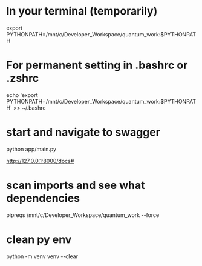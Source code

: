 # In your terminal (temporarily)
export PYTHONPATH=/mnt/c/Developer_Workspace/quantum_work:$PYTHONPATH

# For permanent setting in .bashrc or .zshrc
echo 'export PYTHONPATH=/mnt/c/Developer_Workspace/quantum_work:$PYTHONPATH' >> ~/.bashrc

# start and navigate to swagger
python app/main.py

http://127.0.0.1:8000/docs#

# scan imports and see what dependencies
pipreqs /mnt/c/Developer_Workspace/quantum_work --force

# clean py env
python -m venv venv --clear


